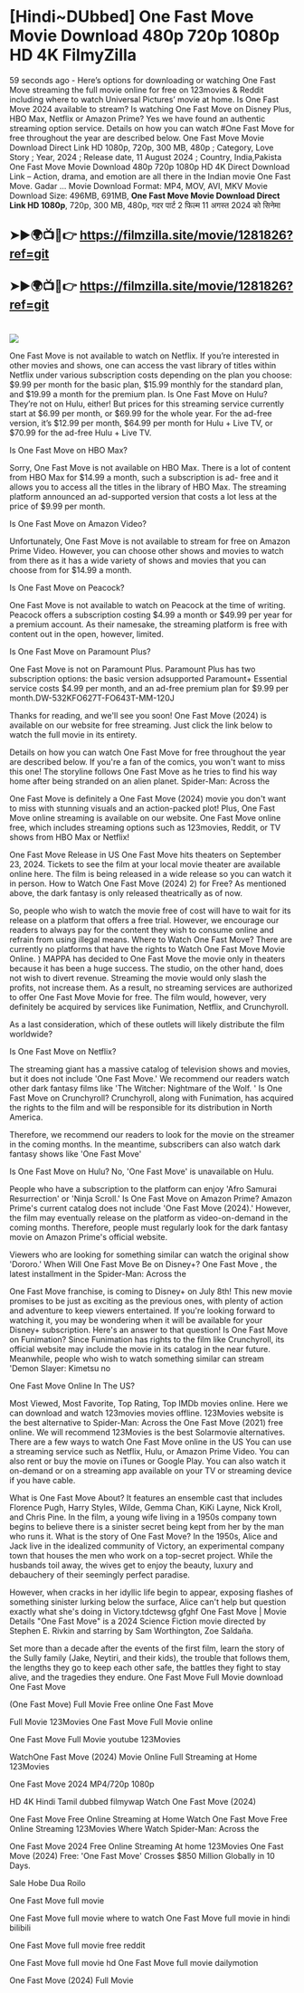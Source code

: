 # [Hindi~DUbbed] One Fast Move Movie Download 480p 720p 1080p HD 4K FilmyZilla


59 seconds ago - Here’s options for downloading or watching One Fast Move streaming the full movie online for free on 123movies & Reddit including where to watch Universal Pictures’ movie at home. Is One Fast Move 2024 available to stream? Is watching One Fast Move on Disney Plus, HBO Max, Netflix or Amazon Prime? Yes we have found an authentic streaming option service. Details on how you can watch #One Fast Move for free throughout the year are described below. One Fast Move Movie Download Direct Link HD 1080p, 720p, 300 MB, 480p ; Category, Love Story ; Year, 2024 ; Release date, 11 August 2024 ; Country, India,Pakista One Fast Move Movie Download 480p 720p 1080p HD 4K Direct Download Link – Action, drama, and emotion are all there in the Indian movie One Fast Move. Gadar ...
Movie Download Format: MP4, MOV, AVI, MKV
Movie Download Size: 496MB, 691MB, **One Fast Move Movie Download Direct Link HD 1080p**, 720p, 300 MB, 480p, गदर पार्ट 2 फिल्म 11 अगस्त 2024 को सिनेमा

## ➤►🌍📺📱👉   https://filmzilla.site/movie/1281826?ref=git

## ➤►🌍📺📱👉   https://filmzilla.site/movie/1281826?ref=git

#

<img src="https://image.tmdb.org/t/p/w780//QflfyU07MiQXSqTUCmG9Xfq0Ws.jpg" />

One Fast Move is not available to watch on Netflix. If you’re interested in other movies and shows, one can access the vast library of titles within Netflix under various subscription costs depending on the plan you choose: $9.99 per month for the basic plan, $15.99 monthly for the standard plan, and $19.99 a month for the premium plan. Is One Fast Move on Hulu? They’re not on Hulu, either! But prices for this streaming service currently start at $6.99 per month, or $69.99 for the whole year. For the ad-free version, it’s $12.99 per month, $64.99 per month for Hulu + Live TV, or $70.99 for the ad-free Hulu + Live TV.

Is One Fast Move on HBO Max?

Sorry, One Fast Move is not available on HBO Max. There is a lot of content from HBO Max for $14.99 a month, such a subscription is ad- free and it allows you to access all the titles in the library of HBO Max. The streaming platform announced an ad-supported version that costs a lot less at the price of $9.99 per month.

Is One Fast Move on Amazon Video?

Unfortunately, One Fast Move is not available to stream for free on Amazon Prime Video. However, you can choose other shows and movies to watch from there as it has a wide variety of shows and movies that you can choose from for $14.99 a month.

Is One Fast Move on Peacock?

One Fast Move is not available to watch on Peacock at the time of writing. Peacock offers a subscription costing $4.99 a month or $49.99 per year for a premium account. As their namesake, the streaming platform is free with content out in the open, however, limited.

Is One Fast Move on Paramount Plus?

One Fast Move is not on Paramount Plus. Paramount Plus has two subscription options: the basic version adsupported Paramount+ Essential service costs $4.99 per month, and an ad-free premium plan for $9.99 per month.DW-532KFO627T-FO643T-MM-120J

Thanks for reading, and we'll see you soon! One Fast Move (2024) is available on our website for free streaming. Just click the link below to watch the full movie in its entirety.

Details on how you can watch One Fast Move for free throughout the year are described below. If you're a fan of the comics, you won't want to miss this one! The storyline follows One Fast Move as he tries to find his way home after being stranded on an alien planet. Spider-Man: Across the

One Fast Move is definitely a One Fast Move (2024) movie you don't want to miss with stunning visuals and an action-packed plot! Plus, One Fast Move online streaming is available on our website. One Fast Move online free, which includes streaming options such as 123movies, Reddit, or TV shows from HBO Max or Netflix!

One Fast Move Release in US One Fast Move hits theaters on September 23, 2024. Tickets to see the film at your local movie theater are available online here. The film is being released in a wide release so you can watch it in person. How to Watch One Fast Move (2024) 2) for Free? As mentioned above, the dark fantasy is only released theatrically as of now.

So, people who wish to watch the movie free of cost will have to wait for its release on a platform that offers a free trial. However, we encourage our readers to always pay for the content they wish to consume online and refrain from using illegal means. Where to Watch One Fast Move? There are currently no platforms that have the rights to Watch One Fast Move Movie Online. ) MAPPA has decided to One Fast Move the movie only in theaters because it has been a huge success. The studio, on the other hand, does not wish to divert revenue. Streaming the movie would only slash the profits, not increase them. As a result, no streaming services are authorized to offer One Fast Move Movie for free. The film would, however, very definitely be acquired by services like Funimation, Netflix, and Crunchyroll.

As a last consideration, which of these outlets will likely distribute the film worldwide?

Is One Fast Move on Netflix?

The streaming giant has a massive catalog of television shows and movies, but it does not include 'One Fast Move.' We recommend our readers watch other dark fantasy films like 'The Witcher: Nightmare of the Wolf. ' Is One Fast Move on Crunchyroll? Crunchyroll, along with Funimation, has acquired the rights to the film and will be responsible for its distribution in North America.

Therefore, we recommend our readers to look for the movie on the streamer in the coming months. In the meantime, subscribers can also watch dark fantasy shows like 'One Fast Move'

Is One Fast Move on Hulu? No, 'One Fast Move' is unavailable on Hulu.

People who have a subscription to the platform can enjoy 'Afro Samurai Resurrection' or 'Ninja Scroll.' Is One Fast Move on Amazon Prime? Amazon Prime's current catalog does not include 'One Fast Move (2024).' However, the film may eventually release on the platform as video-on-demand in the coming months. Therefore, people must regularly look for the dark fantasy movie on Amazon Prime's official website.

Viewers who are looking for something similar can watch the original show 'Dororo.' When Will One Fast Move Be on Disney+? One Fast Move , the latest installment in the Spider-Man: Across the

One Fast Move franchise, is coming to Disney+ on July 8th! This new movie promises to be just as exciting as the previous ones, with plenty of action and adventure to keep viewers entertained. If you're looking forward to watching it, you may be wondering when it will be available for your Disney+ subscription. Here's an answer to that question! Is One Fast Move on Funimation? Since Funimation has rights to the film like Crunchyroll, its official website may include the movie in its catalog in the near future. Meanwhile, people who wish to watch something similar can stream 'Demon Slayer: Kimetsu no

One Fast Move Online In The US?

Most Viewed, Most Favorite, Top Rating, Top IMDb movies online. Here we can download and watch 123movies movies offline. 123Movies website is the best alternative to Spider-Man: Across the One Fast Move (2021) free online. We will recommend 123Movies is the best Solarmovie alternatives. There are a few ways to watch One Fast Move online in the US You can use a streaming service such as Netflix, Hulu, or Amazon Prime Video. You can also rent or buy the movie on iTunes or Google Play. You can also watch it on-demand or on a streaming app available on your TV or streaming device if you have cable.

What is One Fast Move About? It features an ensemble cast that includes Florence Pugh, Harry Styles, Wilde, Gemma Chan, KiKi Layne, Nick Kroll, and Chris Pine. In the film, a young wife living in a 1950s company town begins to believe there is a sinister secret being kept from her by the man who runs it. What is the story of One Fast Move? In the 1950s, Alice and Jack live in the idealized community of Victory, an experimental company town that houses the men who work on a top-secret project. While the husbands toil away, the wives get to enjoy the beauty, luxury and debauchery of their seemingly perfect paradise.

However, when cracks in her idyllic life begin to appear, exposing flashes of something sinister lurking below the surface, Alice can't help but question exactly what she's doing in Victory.tdctewsg gfghf One Fast Move | Movie Details "One Fast Move" is a 2024 Science Fiction movie directed by Stephen E. Rivkin and starring by Sam Worthington, Zoe Saldaña.

Set more than a decade after the events of the first film, learn the story of the Sully family (Jake, Neytiri, and their kids), the trouble that follows them, the lengths they go to keep each other safe, the battles they fight to stay alive, and the tragedies they endure. One Fast Move Full Movie download One Fast Move

(One Fast Move) Full Movie Free online One Fast Move

Full Movie 123Movies One Fast Move Full Movie online

One Fast Move Full Movie youtube 123Movies

WatchOne Fast Move (2024) Movie Online Full Streaming at Home 123Movies

One Fast Move 2024 MP4/720p 1080p

HD 4K Hindi Tamil dubbed filmywap Watch One Fast Move (2024)

One Fast Move Free Online Streaming at Home Watch One Fast Move Free Online Streaming 123Movies Where Watch Spider-Man: Across the

One Fast Move 2024 Free Online Streaming At home 123Movies One Fast Move (2024) Free: 'One Fast Move' Crosses $850 Million Globally in 10 Days.

Sale Hobe Dua Roilo

One Fast Move full movie

One Fast Move full movie where to watch One Fast Move full movie in hindi bilibili

One Fast Move full movie free reddit

One Fast Move full movie hd One Fast Move full movie dailymotion

One Fast Move (2024) Full Movie